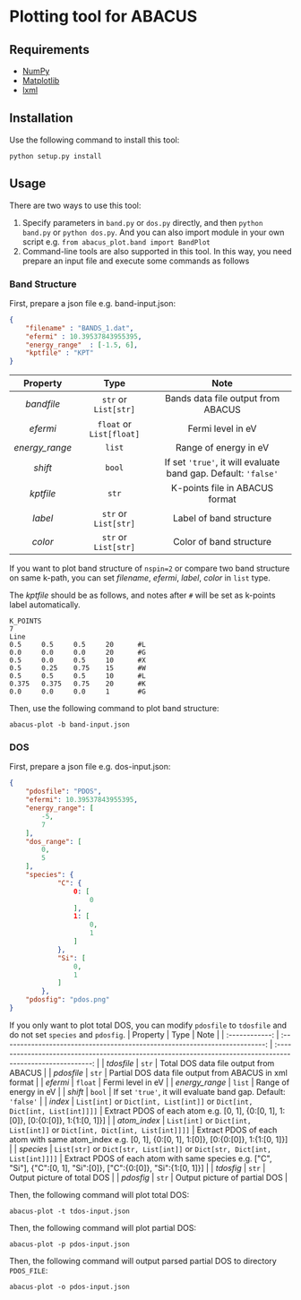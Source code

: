 <!--
 * @Date: 2021-08-21 21:58:06
 * @LastEditors: jiyuyang
 * @LastEditTime: 2022-01-03 17:21:08
 * @Mail: jiyuyang@mail.ustc.edu.cn, 1041176461@qq.com
-->

# Plotting tool for ABACUS

## Requirements
- [NumPy](https://numpy.org/)
- [Matplotlib](https://matplotlib.org/)
- [lxml](https://lxml.de/)

## Installation
Use the following command to install this tool:
```shell
python setup.py install
```

## Usage
There are two ways to use this tool:
1. Specify parameters in `band.py` or `dos.py` directly, and then `python band.py` or `python dos.py`. And you can also import module in your own script e.g. `from abacus_plot.band import BandPlot`
2. Command-line tools are also supported in this tool. In this way, you need prepare an input file and execute some commands as follows

### Band Structure
First, prepare a json file e.g. band-input.json:
```json
{
	"filename" : "BANDS_1.dat",
	"efermi" : 10.39537843955395,
	"energy_range"	: [-1.5, 6],
	"kptfile" : "KPT"
}
```
|    Property    |           Type           |                              Note                              |
| :------------: | :----------------------: | :------------------------------------------------------------: |
|   *bandfile*   |   `str` or `List[str]`   |               Bands data file output from ABACUS               |
|    *efermi*    | `float` or `List[float]` |                       Fermi level in eV                        |
| *energy_range* |          `list`          |                     Range of energy in eV                      |
|    *shift*     |          `bool`          | If set `'true'`, it will evaluate band gap. Default: `'false'` |
|   *kptfile*    |          `str`           |                 K-points file in ABACUS format                 |
|    *label*     |   `str` or `List[str]`   |                    Label of band structure                     |
|    *color*     |   `str` or `List[str]`   |                    Color of band structure                     |

If you want to plot band structure of `nspin=2` or compare two band structure on same k-path, you can set *filename*, *efermi*, *label*, *color* in `list` type. 

The *kptfile* should be as follows, and notes after `#` will be set as k-points label automatically.
```shell
K_POINTS
7
Line
0.5     0.5     0.5     20      #L
0.0     0.0     0.0     20      #G
0.5     0.0     0.5     10      #X
0.5     0.25    0.75    15      #W
0.5     0.5     0.5     10      #L
0.375   0.375   0.75    20      #K
0.0     0.0     0.0     1       #G
```
Then, use the following command to plot band structure:
```shell
abacus-plot -b band-input.json
```

### DOS
First, prepare a json file e.g. dos-input.json:
```json
{
	"pdosfile": "PDOS",
	"efermi": 10.39537843955395,
	"energy_range": [
		-5,
		7
	],
	"dos_range": [
		0,
		5
	],
	"species": {
			"C": {
				0: [
					0
				],
				1: [
					0,
					1
				]
			},
			"Si": [
				0,
				1
			]
		},
	"pdosfig": "pdos.png"
}
```
If you only want to plot total DOS, you can modify `pdosfile` to `tdosfile` and do not set `species` and `pdosfig`.
|    Property    |                                    Type                                     |                                                    Note                                                     |
| :------------: | :-------------------------------------------------------------------------: | :---------------------------------------------------------------------------------------------------------: |
|   *tdosfile*   |                                    `str`                                    |                                   Total DOS data file output from ABACUS                                    |
|   *pdosfile*   |                                    `str`                                    |                           Partial DOS data file output from ABACUS in xml format                            |
|    *efermi*    |                                   `float`                                   |                                              Fermi level in eV                                              |
| *energy_range* |                                   `list`                                    |                                            Range of energy in eV                                            |
|    *shift*     |                                   `bool`                                    |                       If set `'true'`, it will evaluate band gap. Default: `'false'`                        |
|   *index*    | `List[int]` or `Dict[int, List[int]]` or `Dict[int, Dict[int, List[int]]]]` | Extract PDOS of each atom e.g. [0, 1], {0:[0, 1], 1:[0]}, [0:{0:[0]}, 1:{1:[0, 1]}] |
|   *atom_index*    | `List[int]` or `Dict[int, List[int]]` or `Dict[int, Dict[int, List[int]]]]` | Extract PDOS of each atom with same atom_index e.g. [0, 1], {0:[0, 1], 1:[0]}, [0:{0:[0]}, 1:{1:[0, 1]}] |
|   *species*    | `List[str]` or `Dict[str, List[int]]` or `Dict[str, Dict[int, List[int]]]]` | Extract PDOS of each atom with same species e.g. ["C", "Si"], {"C":[0, 1], "Si":[0]}, ["C":{0:[0]}, "Si":{1:[0, 1]}] |
|   *tdosfig*    |                                    `str`                                    |                                         Output picture of total DOS                                         |
|   *pdosfig*    |                                    `str`                                    |                                        Output picture of partial DOS                                        |

Then, the following command will plot total DOS:
```shell
abacus-plot -t tdos-input.json
```

Then, the following command will plot partial DOS:
```shell
abacus-plot -p pdos-input.json
```

Then, the following command will output parsed partial DOS to directory `PDOS_FILE`:
```shell
abacus-plot -o pdos-input.json
```